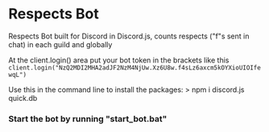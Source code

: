 # Respects Bot
Respects Bot built for Discord in Discord.js, counts respects ("f"s sent in chat) in each guild and globally

At the client.login() area put your bot token in the brackets like this `client.login("NzQ2MDI2MHA2adJF2NzM4NjUw.Xz6U8w.f4sLz6axcm5kOYXioUIOIfewqL")`

Use this in the command line to install the packages: > npm i discord.js quick.db


### Start the bot by running "start_bot.bat"
